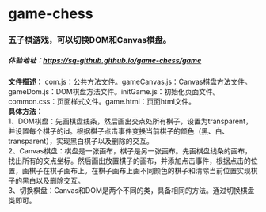 # game-chess
### 五子棋游戏，可以切换DOM和Canvas棋盘。
##### 体验地址：<https://sq-github.github.io/game-chess/game>
**文件描述：** com.js：公共方法文件。gameCanvas.js：Canvas棋盘方法文件。gameDom.js：DOM棋盘方法文件。initGame.js：初始化页面文件。common.css：页面样式文件。game.html：页面html文件。  
**具体方法：**   
1、DOM棋盘：先画棋盘线条，然后画出交点处所有棋子，设置为transparent，并设置每个棋子的id。根据棋子点击事件变换当前棋子的颜色（黑、白、transparent），实现黑白棋子以及删除的交互。   
2、Canvas棋盘：棋盘是一张画布，棋子是另一张画布。先画棋盘线条的画布，找出所有的交点坐标。然后画出放置棋子的画布，并添加点击事件，根据点击的位置，画棋子在棋子画布上。在棋子画布上画不同颜色的棋子和清除当前位置实现棋子的黑白以及删除交互。  
3、切换棋盘：Canvas和DOM是两个不同的类，具备相同的方法。通过切换棋盘类即可。
